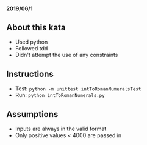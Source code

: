 
#### 2019/06/1

## About this kata
- Used python
- Followed tdd
- Didn't attempt the use of any constraints

## Instructions
- Test: `python -m unittest intToRomanNumeralsTest`
- Run: `python intToRomanNumerals.py`

## Assumptions
- Inputs are always in the valid format
- Only positive values < 4000 are passed in
